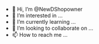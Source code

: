 - 👋 Hi, I’m @NewDShopowner
- 👀 I’m interested in ...
- 🌱 I’m currently learning ...
- 💞️ I’m looking to collaborate on ...
- 📫 How to reach me ...

<!---
NewDShopowner/NewDShopowner is a ✨ special ✨ repository because its `README.md` (this file) appears on your GitHub profile.
You can click the Preview link to take a look at your changes.
--->
